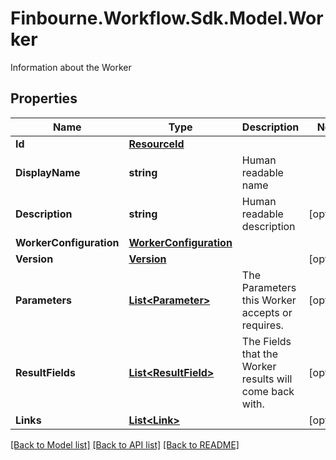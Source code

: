 # Finbourne.Workflow.Sdk.Model.Worker
Information about the Worker

## Properties

Name | Type | Description | Notes
------------ | ------------- | ------------- | -------------
**Id** | [**ResourceId**](ResourceId.md) |  | 
**DisplayName** | **string** | Human readable name | 
**Description** | **string** | Human readable description | [optional] 
**WorkerConfiguration** | [**WorkerConfiguration**](WorkerConfiguration.md) |  | 
**Version** | [**Version**](Version.md) |  | [optional] 
**Parameters** | [**List&lt;Parameter&gt;**](Parameter.md) | The Parameters this Worker accepts or requires. | [optional] 
**ResultFields** | [**List&lt;ResultField&gt;**](ResultField.md) | The Fields that the Worker results will come back with. | [optional] 
**Links** | [**List&lt;Link&gt;**](Link.md) |  | [optional] 

[[Back to Model list]](../README.md#documentation-for-models) [[Back to API list]](../README.md#documentation-for-api-endpoints) [[Back to README]](../README.md)

